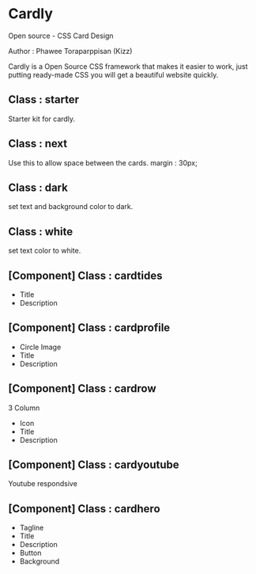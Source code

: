 # Cardly
Open source - CSS Card Design

Author : Phawee Toraparppisan (Kizz)

Cardly is a Open Source CSS framework that makes it easier to work, just putting ready-made CSS you will get a beautiful website quickly.

## Class : starter
Starter kit for cardly.

## Class : next
Use this to allow space between the cards.
margin : 30px;

## Class : dark
set text and background color to dark.

## Class : white
set text color to white.

## [Component] Class : cardtides
- Title
- Description

## [Component] Class : cardprofile
- Circle Image
- Title
- Description

## [Component] Class : cardrow
3 Column
- Icon
- Title
- Description

## [Component] Class : cardyoutube
Youtube respondsive

## [Component] Class : cardhero
- Tagline
- Title
- Description
- Button
- Background
